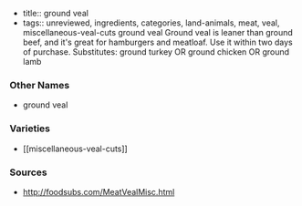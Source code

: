 - title:: ground veal
- tags:: unreviewed, ingredients, categories, land-animals, meat, veal, miscellaneous-veal-cuts
ground veal Ground veal is leaner than ground beef, and it's great for hamburgers and meatloaf. Use it within two days of purchase. Substitutes: ground turkey OR ground chicken OR ground lamb

### Other Names

* ground veal

### Varieties

* [[miscellaneous-veal-cuts]]

### Sources
* http://foodsubs.com/MeatVealMisc.html
